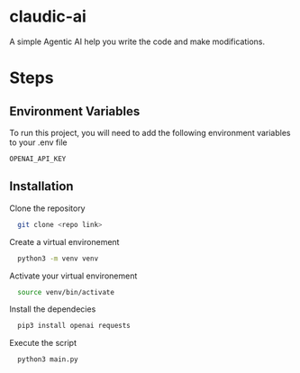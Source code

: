 # claudic-ai
A simple Agentic AI help you write the code and make modifications.

# Steps

## Environment Variables

To run this project, you will need to add the following environment variables to your .env file

`OPENAI_API_KEY`

## Installation
Clone the repository
```bash
  git clone <repo link>
```

Create a virtual environement
```bash
  python3 -m venv venv
```
Activate your virtual environement
```bash
  source venv/bin/activate
```
Install the dependecies

```bash
  pip3 install openai requests
```

Execute the script
```bash
  python3 main.py
  
```
